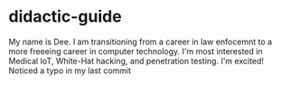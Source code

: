 # didactic-guide
My name is Dee. I am transitioning from a career in law enfocemnt to a more freeeing career in computer technology. I'm most interested in Medical IoT, White-Hat hacking, and penetration testing. I'm excited! 
Noticed a typo in my last commit
